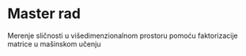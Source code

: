 # Master rad
Merenje sličnosti u višedimenzionalnom prostoru pomoću faktorizacije matrice u mašinskom učenju
